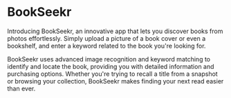 # BookSeekr
Introducing BookSeekr, an innovative app that lets you discover books from photos effortlessly. Simply upload a picture of a book cover or even a bookshelf, and enter a keyword related to the book you're looking for. 

BookSeekr uses advanced image recognition and keyword matching to identify and locate the book, providing you with detailed information and purchasing options. Whether you're trying to recall a title from a snapshot or browsing your collection, BookSeekr makes finding your next read easier than ever.
